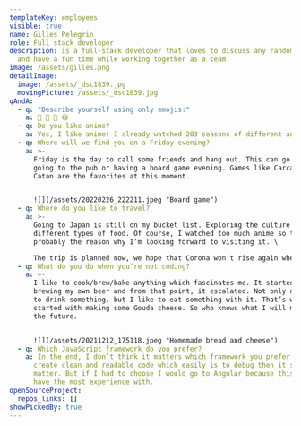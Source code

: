 ```yaml
---
templateKey: employees
visible: true
name: Gilles Pelegrin
role: Full stack developer
description: is a full-stack developer that loves to discuss any random IT topic
  and have a fun time while working together as a team
image: /assets/gilles.png
detailImage:
  image: /assets/_dsc1839.jpg
  movingPicture: /assets/_dsc1839.jpg
qAndA:
  - q: "Describe yourself using only emojis:"
    a: 🍺 🤘 🍳 😄
  - q: Do you like anime?
    a: Yes, I like anime! I already watched 203 seasons of different animes.
  - q: Where will we find you on a Friday evening?
    a: >-
      Friday is the day to call some friends and hang out. This can go from
      going to the pub or having a board game evening. Games like Carcassonne or
      Catan are the favorites at this moment.


      ![](/assets/20220226_222211.jpeg "Board game")
  - q: Where do you like to travel?
    a: >-
      Going to Japan is still on my bucket list. Exploring the culture and the
      different types of food. Of course, I watched too much anime so that is
      probably the reason why I’m looking forward to visiting it. \

      The trip is planned now, we hope that Corona won't rise again when we want to go.
  - q: What do you do when you’re not coding?
    a: >-
      I like to cook/brew/bake anything which fascinates me. It started with
      brewing my own beer and from that point, it escalated. Not only do I like
      to drink something, but I like to eat something with it. That’s why I also
      started with making some Gouda cheese. So who knows what I will make in
      the future.


      ![](/assets/20211212_175118.jpeg "Homemade bread and cheese")
  - q: Which JavaScript framework do you prefer?
    a: In the end, I don’t think it matters which framework you prefer. As long we
      create clean and readable code which easily is to debug then it should not
      matter. But if I had to choose I would go to Angular because this one I
      have the most experience with.
openSourceProject:
  repos_links: []
showPickedBy: true
---
```

